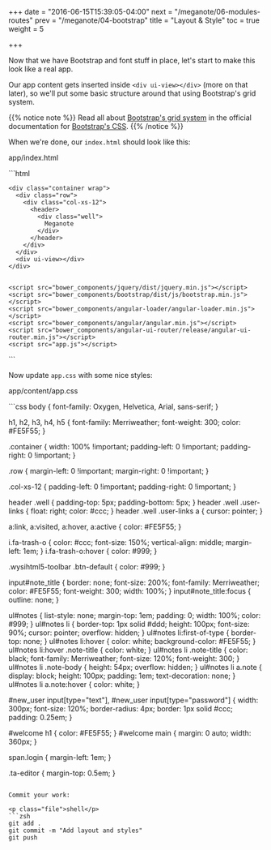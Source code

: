 +++
date = "2016-06-15T15:39:05-04:00"
next = "/meganote/06-modules-routes"
prev = "/meganote/04-bootstrap"
title = "Layout & Style"
toc = true
weight = 5

+++

Now that we have Bootstrap and font stuff in place, let's start to make this look like a real app.

Our app content gets inserted inside `<div ui-view></div>` (more on that later), so we'll put some basic structure around that using Bootstrap's grid system.

{{% notice note %}}
Read all about [Bootstrap's grid system](http://getbootstrap.com/css/#grid) in the official documentation for [Bootstrap's CSS](http://getbootstrap.com/css/).
{{% /notice %}}

When we're done, our `index.html` should look like this:

<p class="file">app/index.html</p>
```html
<!DOCTYPE html>
<!--[if lt IE 7]>      <html lang="en" ng-app="meganote" class="no-js lt-ie9 lt-ie8 lt-ie7"> <![endif]-->
<!--[if IE 7]>         <html lang="en" ng-app="meganote" class="no-js lt-ie9 lt-ie8"> <![endif]-->
<!--[if IE 8]>         <html lang="en" ng-app="meganote" class="no-js lt-ie9"> <![endif]-->
<!--[if gt IE 8]><!--> <html lang="en" ng-app="meganote" class="no-js"> <!--<![endif]-->
  <head>
    <meta charset="utf-8">
    <meta http-equiv="X-UA-Compatible" content="IE=edge">
    <title ng-bind="$state.current.name + ' - Meganote'">Meganote</title>
    <link rel="stylesheet" href="http://fonts.googleapis.com/css?family=Merriweather:400,300,300italic|Oxygen:400,300,700">
    <link rel="stylesheet" href="bower_components/bootstrap/dist/css/bootstrap.css">
    <link rel="stylesheet" href="/content/app.css" charset="utf-8">
  </head>
  <body>

    <div class="container wrap">
      <div class="row">
        <div class="col-xs-12">
          <header>
            <div class="well">
              Meganote
            </div>
          </header>
        </div>
      </div>
      <div ui-view></div>
    </div>


    <script src="bower_components/jquery/dist/jquery.min.js"></script>
    <script src="bower_components/bootstrap/dist/js/bootstrap.min.js"></script>
    <script src="bower_components/angular-loader/angular-loader.min.js"></script>
    <script src="bower_components/angular/angular.min.js"></script>
    <script src="bower_components/angular-ui-router/release/angular-ui-router.min.js"></script>
    <script src="app.js"></script>
  </body>
</html>
```

Now update `app.css` with some nice styles:

<p class="file">app/content/app.css</p>
```css
body {
  font-family: Oxygen, Helvetica, Arial, sans-serif; }

h1, h2, h3, h4, h5 {
font-family: Merriweather;
font-weight: 300;
color: #FE5F55; }

.container {
  width: 100% !important;
  padding-left: 0 !important;
  padding-right: 0 !important; }

.row {
  margin-left: 0 !important;
  margin-right: 0 !important; }

.col-xs-12 {
  padding-left: 0 !important;
  padding-right: 0 !important; }

header .well {
  padding-top: 5px;
  padding-bottom: 5px; }
  header .well .user-links {
    float: right;
    color: #ccc; }
    header .well .user-links a {
      cursor: pointer; }

a:link, a:visited, a:hover, a:active {
  color: #FE5F55; }

i.fa-trash-o {
  color: #ccc;
  font-size: 150%;
  vertical-align: middle;
  margin-left: 1em; }
  i.fa-trash-o:hover {
    color: #999; }

.wysihtml5-toolbar .btn-default {
  color: #999; }

input#note_title {
  border: none;
  font-size: 200%;
  font-family: Merriweather;
  color: #FE5F55;
  font-weight: 300;
  width: 100%; }
  input#note_title:focus {
    outline: none; }

ul#notes {
  list-style: none;
  margin-top: 1em;
  padding: 0;
  width: 100%;
  color: #999; }
  ul#notes li {
    border-top: 1px solid #ddd;
    height: 100px;
    font-size: 90%;
    cursor: pointer;
    overflow: hidden; }
    ul#notes li:first-of-type {
      border-top: none; }
    ul#notes li:hover {
      color: white;
      background-color: #FE5F55; }
      ul#notes li:hover .note-title {
        color: white; }
    ul#notes li .note-title {
      color: black;
      font-family: Merriweather;
      font-size: 120%;
      font-weight: 300; }
    ul#notes li .note-body {
      height: 54px;
      overflow: hidden; }
    ul#notes li a.note {
      display: block;
      height: 100px;
      padding: 1em;
      text-decoration: none; }
    ul#notes li a.note:hover {
      color: white; }

#new_user input[type="text"],
#new_user input[type="password"] {
  width: 300px;
  font-size: 120%;
  border-radius: 4px;
  border: 1px solid #ccc;
  padding: 0.25em; }

#welcome h1 {
  color: #FE5F55; }
#welcome main {
  margin: 0 auto;
  width: 360px; }

span.login {
  margin-left: 1em; }

.ta-editor {
  margin-top: 0.5em; }
```

Commit your work:

<p class="file">shell</p>
```zsh
git add .
git commit -m "Add layout and styles"
git push
```
